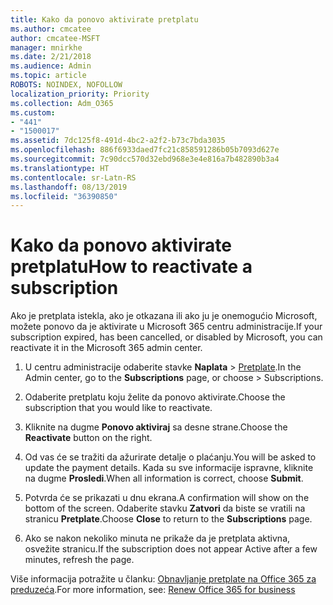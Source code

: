 ```yaml
---
title: Kako da ponovo aktivirate pretplatu
ms.author: cmcatee
author: cmcatee-MSFT
manager: mnirkhe
ms.date: 2/21/2018
ms.audience: Admin
ms.topic: article
ROBOTS: NOINDEX, NOFOLLOW
localization_priority: Priority
ms.collection: Adm_O365
ms.custom:
- "441"
- "1500017"
ms.assetid: 7dc125f8-491d-4bc2-a2f2-b73c7bda3035
ms.openlocfilehash: 886f6933daed7fc21c858591286b05b7093d627e
ms.sourcegitcommit: 7c90dcc570d32ebd968e3e4e816a7b482890b3a4
ms.translationtype: HT
ms.contentlocale: sr-Latn-RS
ms.lasthandoff: 08/13/2019
ms.locfileid: "36390850"
---
```

# <a name="how-to-reactivate-a-subscription"></a><span data-ttu-id="23669-102">Kako da ponovo aktivirate pretplatu</span><span class="sxs-lookup"><span data-stu-id="23669-102">How to reactivate a subscription</span></span>

<span data-ttu-id="23669-103">Ako je pretplata istekla, ako je otkazana ili ako ju je onemogućio Microsoft, možete ponovo da je aktivirate u Microsoft 365 centru administracije.</span><span class="sxs-lookup"><span data-stu-id="23669-103">If your subscription expired, has been cancelled, or disabled by Microsoft, you can reactivate it in the Microsoft 365 admin center.</span></span>
  
1. <span data-ttu-id="23669-104">U centru administracije odaberite stavke **Naplata** \> [Pretplate](https://go.microsoft.com/fwlink/p/?linkid=842054).</span><span class="sxs-lookup"><span data-stu-id="23669-104">In the Admin center, go to the **Subscriptions** page, or choose \> [](https://go.microsoft.com/fwlink/p/?linkid=842054) Subscriptions.</span></span>

2. <span data-ttu-id="23669-105">Odaberite pretplatu koju želite da ponovo aktivirate.</span><span class="sxs-lookup"><span data-stu-id="23669-105">Choose the subscription that you would like to reactivate.</span></span>

3. <span data-ttu-id="23669-106">Kliknite na dugme **Ponovo aktiviraj** sa desne strane.</span><span class="sxs-lookup"><span data-stu-id="23669-106">Choose the **Reactivate** button on the right.</span></span>

4. <span data-ttu-id="23669-107">Od vas će se tražiti da ažurirate detalje o plaćanju.</span><span class="sxs-lookup"><span data-stu-id="23669-107">You will be asked to update the payment details.</span></span> <span data-ttu-id="23669-108">Kada su sve informacije ispravne, kliknite na dugme **Prosledi**.</span><span class="sxs-lookup"><span data-stu-id="23669-108">When all information is correct, choose **Submit**.</span></span>

5. <span data-ttu-id="23669-109">Potvrda će se prikazati u dnu ekrana.</span><span class="sxs-lookup"><span data-stu-id="23669-109">A confirmation will show on the bottom of the screen.</span></span> <span data-ttu-id="23669-110">Odaberite stavku **Zatvori** da biste se vratili na stranicu **Pretplate**.</span><span class="sxs-lookup"><span data-stu-id="23669-110">Choose **Close** to return to the **Subscriptions** page.</span></span>

6. <span data-ttu-id="23669-111">Ako se nakon nekoliko minuta ne prikaže da je pretplata aktivna, osvežite stranicu.</span><span class="sxs-lookup"><span data-stu-id="23669-111">If the subscription does not appear Active after a few minutes, refresh the page.</span></span>

<span data-ttu-id="23669-112">Više informacija potražite u članku: [Obnavljanje pretplate na Office 365 za preduzeća](https://docs.microsoft.com/sr-latn-RS/office365/admin/subscriptions-and-billing/renew-your-subscription).</span><span class="sxs-lookup"><span data-stu-id="23669-112">For more information, see: [Renew Office 365 for business](https://docs.microsoft.com/en-us/office365/admin/subscriptions-and-billing/renew-your-subscription)</span></span>